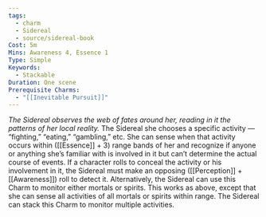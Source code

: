 ```yaml
---
tags:
  - charm
  - Sidereal
  - source/sidereal-book
Cost: 5m
Mins: Awareness 4, Essence 1
Type: Simple
Keywords:
  - Stackable
Duration: One scene
Prerequisite Charms:
  - "[[Inevitable Pursuit]]"
---
```

*The Sidereal observes the web of fates around her, reading in it the patterns of her local reality.*
The Sidereal she chooses a specific activity — “fighting,” “eating,” “gambling,” etc. She can sense when that activity occurs within ([[Essence]] + 3) range bands of her and recognize if anyone or anything she’s familiar with is involved in it but can’t determine the actual course of events. If a character rolls to conceal the activity or his involvement in it, the Sidereal must make an opposing ([[Perception]] + [[Awareness]]) roll to detect it. Alternatively, the Sidereal can use this Charm to monitor either mortals or spirits. This works as above, except that she can sense all activities of all mortals or spirits within range. The Sidereal can stack this Charm to monitor multiple activities.